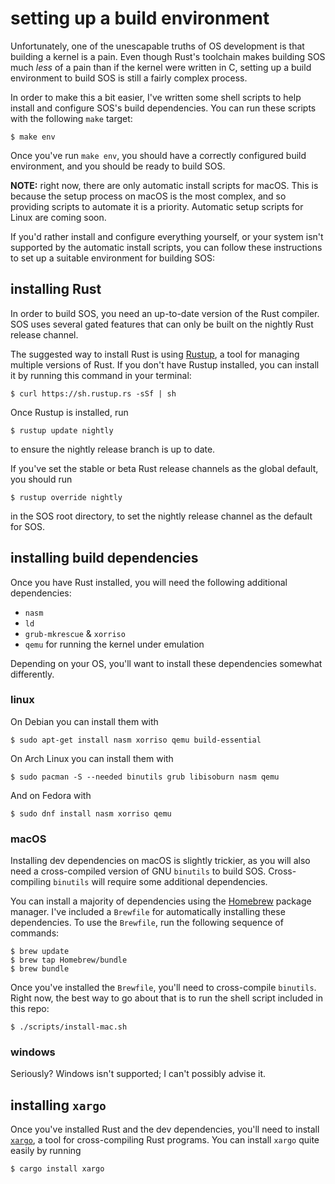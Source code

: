 setting up a build environment
============================

Unfortunately, one of the unescapable truths of OS development is that building a kernel is a pain. Even though Rust's toolchain makes building SOS much _less_ of a pain than if the kernel were written in C, setting up a build environment to build SOS is still a fairly complex process.

In order to make this a bit easier, I've written some shell scripts to help install and configure SOS's build dependencies. You can run these scripts with the following `make` target:
```
$ make env
```
Once you've run `make env`, you should have a correctly configured build environment, and you should be ready to build SOS.

**NOTE:** right now, there are only automatic install scripts for macOS. This is because the setup process on macOS is the most complex, and so providing scripts to automate it is a priority. Automatic setup scripts for Linux are coming soon.


If you'd rather install and configure everything yourself, or your system isn't supported by the automatic install scripts,  you can follow these instructions to set up a suitable environment for building SOS:

installing Rust
---------------

In order to build SOS, you need an up-to-date version of the Rust compiler. SOS uses several gated features that can only be built on the nightly Rust release channel.

The suggested way to install Rust is using [Rustup](https://www.rustup.rs), a tool for managing multiple versions of Rust. If you don't have Rustup installed, you can install it by running this command in your terminal:
```
$ curl https://sh.rustup.rs -sSf | sh
```

Once Rustup is installed, run
```
$ rustup update nightly
```

to ensure the nightly release branch is up to date.

If you've set the stable or beta Rust release channels as the global default, you should run
```
$ rustup override nightly
```
in the SOS root directory, to set the nightly release channel as the default for SOS.

installing build dependencies
-----------------------------

Once you have Rust installed, you will need the following additional dependencies:
+ `nasm`
+ `ld`
+ `grub-mkrescue` & `xorriso`
+ `qemu` for running the kernel under emulation

Depending on your OS, you'll want to install these dependencies somewhat differently.

### linux

On Debian you can install them with

```
$ sudo apt-get install nasm xorriso qemu build-essential
```
On Arch Linux you can install them with
```
$ sudo pacman -S --needed binutils grub libisoburn nasm qemu
```
And on Fedora with
```
$ sudo dnf install nasm xorriso qemu
```

### macOS

Installing dev dependencies on macOS is slightly trickier, as you will also need a cross-compiled version of GNU `binutils` to build SOS. Cross-compiling `binutils` will require some additional dependencies.

You can install a majority of dependencies using the [Homebrew](https://github.com/Homebrew/brew) package manager. I've included a `Brewfile` for automatically installing these dependencies. To use the `Brewfile`, run the following sequence of commands:

```
$ brew update
$ brew tap Homebrew/bundle
$ brew bundle
```

Once you've installed the `Brewfile`, you'll need to cross-compile `binutils`. Right now, the best way to go about that is to run the shell script included in this repo:

```
$ ./scripts/install-mac.sh
```

### windows
Seriously?
Windows isn't supported; I can't possibly advise it.

installing `xargo`
-----------------

Once you've installed Rust and the dev dependencies, you'll need to install [`xargo`](https://github.com/japaric/xargo), a tool for cross-compiling Rust programs. You can install `xargo` quite easily by running
```
$ cargo install xargo
```
